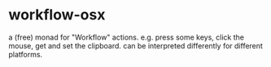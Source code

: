 # workflow-osx
a (free) monad for "Workflow" actions. e.g. press some keys, click the mouse, get and set the clipboard. can be interpreted differently for different platforms. 
